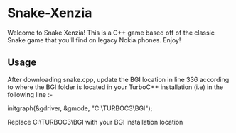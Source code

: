 # Snake-Xenzia
Welcome to Snake Xenzia! This is a C++ game based off of the classic Snake game that you'll find on legacy Nokia phones. Enjoy!

## Usage
After downloading snake.cpp, update the BGI location in line 336 according to where the BGI folder is located in your TurboC++ installation (i.e) in the following line :-

initgraph(&gdriver, &gmode, "C:\\TURBOC3\\BGI");

Replace C:\\TURBOC3\\BGI with your BGI installation location
